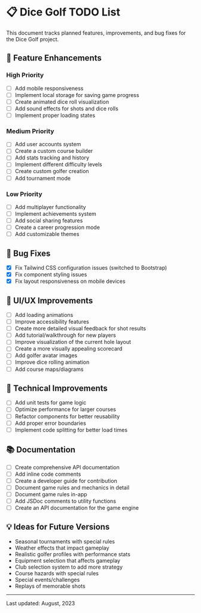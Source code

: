 # 📋 Dice Golf TODO List

This document tracks planned features, improvements, and bug fixes for the Dice Golf project.

## 🚀 Feature Enhancements

### High Priority
- [ ] Add mobile responsiveness
- [ ] Implement local storage for saving game progress
- [ ] Create animated dice roll visualization
- [ ] Add sound effects for shots and dice rolls
- [ ] Implement proper loading states

### Medium Priority
- [ ] Add user accounts system
- [ ] Create a custom course builder
- [ ] Add stats tracking and history
- [ ] Implement different difficulty levels
- [ ] Create custom golfer creation
- [ ] Add tournament mode

### Low Priority
- [ ] Add multiplayer functionality
- [ ] Implement achievements system
- [ ] Add social sharing features
- [ ] Create a career progression mode
- [ ] Add customizable themes

## 🐛 Bug Fixes
- [x] Fix Tailwind CSS configuration issues (switched to Bootstrap)
- [x] Fix component styling issues
- [x] Fix layout responsiveness on mobile devices

## 🎨 UI/UX Improvements
- [ ] Add loading animations
- [ ] Improve accessibility features
- [ ] Create more detailed visual feedback for shot results
- [ ] Add tutorial/walkthrough for new players
- [ ] Improve visualization of the current hole layout
- [ ] Create a more visually appealing scorecard
- [ ] Add golfer avatar images
- [ ] Improve dice rolling animation
- [ ] Add course maps/diagrams

## 🧪 Technical Improvements
- [ ] Add unit tests for game logic
- [ ] Optimize performance for larger courses
- [ ] Refactor components for better reusability
- [ ] Add proper error boundaries
- [ ] Implement code splitting for better load times

## 📚 Documentation
- [ ] Create comprehensive API documentation
- [ ] Add inline code comments
- [ ] Create a developer guide for contribution
- [ ] Document game rules and mechanics in detail
- [ ] Document game rules in-app
- [ ] Add JSDoc comments to utility functions
- [ ] Create an API documentation for the game engine

## 💡 Ideas for Future Versions
- Seasonal tournaments with special rules
- Weather effects that impact gameplay
- Realistic golfer profiles with performance stats
- Equipment selection that affects gameplay
- Club selection system to add more strategy
- Course hazards with special rules
- Special events/challenges
- Replays of memorable shots

---

Last updated: August, 2023 
